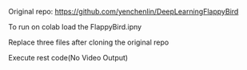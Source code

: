 Original repo: https://github.com/yenchenlin/DeepLearningFlappyBird

To run on colab load the FlappyBird.ipny

Replace three files after cloning the original repo

Execute rest code(No Video Output)


